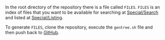 In the root directory of the repository there is a file called `FILES`.
`FILES` is an index of files that you want to be available for searching at [Special/Search](?Special/Search) and listed at [Special/Listing](?Special/Listing).

To generate `FILES`, clone the repository, execute the `gentree.sh` file and then push back to [GitHub](?GitHub).
